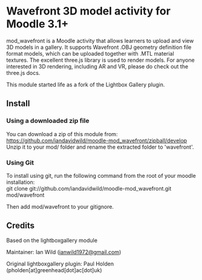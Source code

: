# Wavefront 3D model activity for Moodle 3.1+

mod_wavefront is a Moodle activity that allows learners to upload and view 3D models in a gallery. It supports Wavefront .OBJ geometry definition file format models, which can be uploaded together with .MTL material textures. The excellent three.js library is used to render models. For anyone interested in 3D rendering, including AR and VR, please do check out the three.js docs.

This module started life as a fork of the Lightbox Gallery plugin.

## Install
### Using a downloaded zip file
You can download a zip of this module from: https://github.com/iandavidwild/moodle-mod_wavefront/zipball/develop  
Unzip it to your mod/ folder and rename the extracted folder to 'wavefront'.
### Using Git
To install using git, run the following command from the root of your moodle installation:  
git clone git://github.com/iandavidwild/moodle-mod_wavefront.git mod/wavefront  

Then add mod/wavefront to your gitignore.

## Credits
Based on the lightboxgallery module

Maintainer: Ian Wild (ianwild1972@gmail.com)
  
Original lightboxgallery plugin: Paul Holden (pholden[at]greenhead[dot]ac[dot]uk)  
